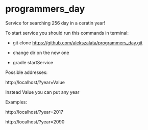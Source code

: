 # programmers_day

Service for searching 256 day in a ceratin year!

To start service you should run this commands in terminal: 

* git clone https://github.com/alekszalata/programmers_day.git

* change dir on the new one

* gradle startService

Possible addresses:

http://localhost/?year=Value 

Instead Value you can put any year

Examples:

http://localhost/?year=2017

http://localhost/?year=2090 
